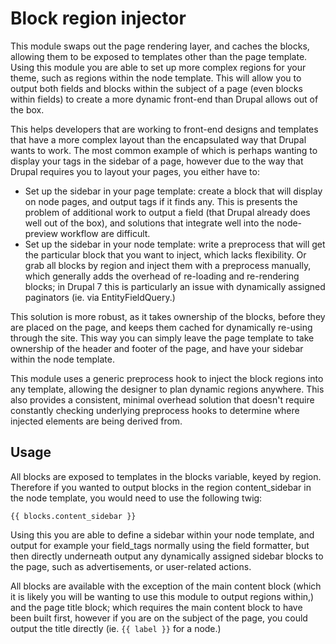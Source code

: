 # Block region injector
This module swaps out the page rendering layer, and caches the blocks, allowing
them to be exposed to templates other than the page template. Using this module
you are able to set up more complex regions for your theme, such as regions
within the node template. This will allow you to output both fields and blocks
within the subject of a page (even blocks within fields) to create a more
dynamic front-end than Drupal allows out of the box.

This helps developers that are working to front-end designs and templates that
have a more complex layout than the encapsulated way that Drupal wants to work.
The most common example of which is perhaps wanting to display your tags in the
sidebar of a page, however due to the way that Drupal requires you to layout
your pages, you either have to:

* Set up the sidebar in your page template: create a block that will display on
  node pages, and output tags if it finds any. This is presents the problem of
  additional work to output a field (that Drupal already does well out of the
  box), and solutions that integrate well into the node-preview workflow are
  difficult.
* Set up the sidebar in your node template: write a preprocess that will get
  the particular block that you want to inject, which lacks flexibility. Or
  grab all blocks by region and inject them with a preprocess manually, which
  generally adds the overhead of re-loading and re-rendering blocks; in Drupal
  7 this is particularly an issue with dynamically assigned paginators (ie. via
  EntityFieldQuery.)

This solution is more robust, as it takes ownership of the blocks, before they
are placed on the page, and keeps them cached for dynamically re-using through
the site. This way you can simply leave the page template to take ownership of
the header and footer of the page, and have your sidebar within the node
template.

This module uses a generic preprocess hook to inject the block regions into any
template, allowing the designer to plan dynamic regions anywhere. This also
provides a consistent, minimal overhead solution that doesn't require
constantly checking underlying preprocess hooks to determine where injected
elements are being derived from.

## Usage
All blocks are exposed to templates in the blocks variable, keyed by region.
Therefore if you wanted to output blocks in the region content_sidebar in the
node template, you would need to use the following twig:
```twig
{{ blocks.content_sidebar }}
```
Using this you are able to define a sidebar within your node template, and
output for example your field_tags normally using the field formatter, but then
directly underneath output any dynamically assigned sidebar blocks to the page,
such as advertisements, or user-related actions.

All blocks are available with the exception of the main content block (which it
is likely you will be wanting to use this module to output regions within,) and
the page title block; which requires the main content block to have been built
first, however if you are on the subject of the page, you could output the
title directly (ie. `{{ label }}` for a node.)
